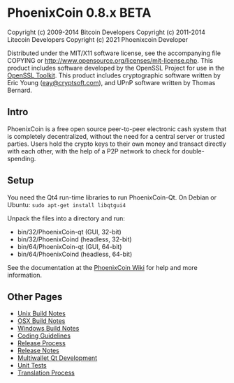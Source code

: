 PhoenixCoin 0.8.x BETA
====================

Copyright (c) 2009-2014 Bitcoin Developers
Copyright (c) 2011-2014 Litecoin Developers
Copyright (c) 2021 Phoenixcoin Developer

Distributed under the MIT/X11 software license, see the accompanying
file COPYING or http://www.opensource.org/licenses/mit-license.php.
This product includes software developed by the OpenSSL Project for use in the [OpenSSL Toolkit](http://www.openssl.org/). This product includes
cryptographic software written by Eric Young ([eay@cryptsoft.com](mailto:eay@cryptsoft.com)), and UPnP software written by Thomas Bernard.


Intro
---------------------
PhoenixCoin is a free open source peer-to-peer electronic cash system that is
completely decentralized, without the need for a central server or trusted
parties.  Users hold the crypto keys to their own money and transact directly
with each other, with the help of a P2P network to check for double-spending.


Setup
---------------------
You need the Qt4 run-time libraries to run PhoenixCoin-Qt. On Debian or Ubuntu:
	`sudo apt-get install libqtgui4`

Unpack the files into a directory and run:

- bin/32/PhoenixCoin-qt (GUI, 32-bit)
- bin/32/PhoenixCoind (headless, 32-bit)
- bin/64/PhoenixCoin-qt (GUI, 64-bit)
- bin/64/PhoenixCoind (headless, 64-bit)

See the documentation at the [PhoenixCoin Wiki](http://PhoenixCoin.info)
for help and more information.


Other Pages
---------------------
- [Unix Build Notes](build-unix.md)
- [OSX Build Notes](build-osx.md)
- [Windows Build Notes](build-msw.md)
- [Coding Guidelines](coding.md)
- [Release Process](release-process.md)
- [Release Notes](release-notes.md)
- [Multiwallet Qt Development](multiwallet-qt.md)
- [Unit Tests](unit-tests.md)
- [Translation Process](translation_process.md)
